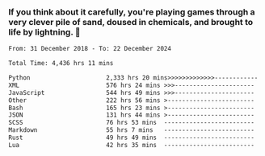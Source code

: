 ### If you think about it carefully, you're playing games through a very clever pile of sand, doused in chemicals, and brought to life by lightning.  👋


<!--START_SECTION:waka-->

```txt
From: 31 December 2018 - To: 22 December 2024

Total Time: 4,436 hrs 11 mins

Python                     2,333 hrs 20 mins>>>>>>>>>>>>>------------   52.60 %
XML                        576 hrs 24 mins >>>----------------------   12.99 %
JavaScript                 544 hrs 49 mins >>>----------------------   12.28 %
Other                      222 hrs 56 mins >------------------------   05.03 %
Bash                       165 hrs 23 mins >------------------------   03.73 %
JSON                       131 hrs 44 mins >------------------------   02.97 %
SCSS                       76 hrs 53 mins  -------------------------   01.73 %
Markdown                   55 hrs 7 mins   -------------------------   01.24 %
Rust                       49 hrs 49 mins  -------------------------   01.12 %
Lua                        42 hrs 35 mins  -------------------------   00.96 %
```

<!--END_SECTION:waka-->
